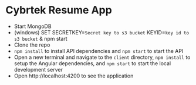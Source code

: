 # Cybrtek Resume App

* Start MongoDB
* (windows) SET SECRETKEY=`Secret key to s3 bucket` KEYID=`key id to s3 bucket` & npm start
* Clone the repo
* `npm install` to install API dependencies and `npm start` to start the API
* Open a new terminal and navigate to the `client` directory, `npm install` to setup the Angular dependencies, and `npm start` to start the local development server
* Open http://localhost:4200 to see the application